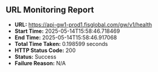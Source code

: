 ## URL Monitoring Report

- **URL:** https://api-gw1-prod1.fisglobal.com/gw/v1/health
- **Start Time:** 2025-05-14T15:58:46.718469
- **End Time:** 2025-05-14T15:58:46.917068
- **Total Time Taken:** 0.198599 seconds
- **HTTP Status Code:** 200
- **Status:** Success
- **Failure Reason:** N/A

